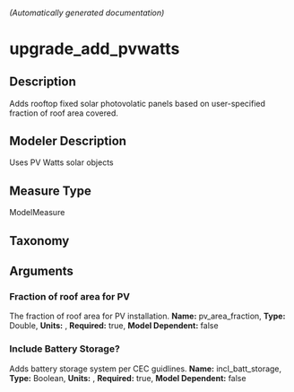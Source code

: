 

###### (Automatically generated documentation)

# upgrade_add_pvwatts

## Description
Adds rooftop fixed solar photovolatic panels based on user-specified fraction of roof area covered.

## Modeler Description
Uses PV Watts solar objects

## Measure Type
ModelMeasure

## Taxonomy


## Arguments


### Fraction of roof area for PV
The fraction of roof area for PV installation.
**Name:** pv_area_fraction,
**Type:** Double,
**Units:** ,
**Required:** true,
**Model Dependent:** false


### Include Battery Storage?
Adds battery storage system per CEC guidlines.
**Name:** incl_batt_storage,
**Type:** Boolean,
**Units:** ,
**Required:** true,
**Model Dependent:** false







